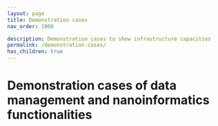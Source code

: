 ```yaml
---
layout: page
title: Demonstration cases
nav_order: 1000

description: Demonstration cases to show infrastructure capacities
permalink: /demonstration-cases/
has_children: true
---
```


# Demonstration cases of data management and nanoinformatics functionalities

